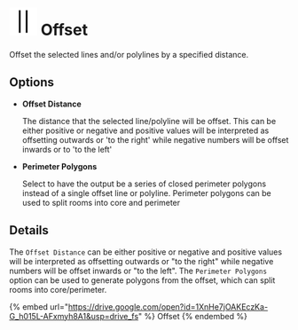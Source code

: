 # <img src="../../.gitbook/assets/offset.svg" width="50" height="50"> Offset

Offset the selected lines and/or polylines by a specified distance.

## Options

* **Offset Distance**

  The distance that the selected line/polyline will be offset. This can be either positive or negative and positive values will be interpreted as offsetting outwards or 'to the right' while negative numbers will be offset inwards or to 'to the left'

* **Perimeter Polygons**

  Select to have the output be a series of closed perimeter polygons instead of a single offset line or polyline. Perimeter polygons can be used to split rooms into core and perimeter

## Details

The `Offset Distance` can be either positive or negative and positive values will be interpreted as offsetting outwards or "to the right" while negative numbers will be offset inwards or "to the left". The `Perimeter Polygons` option can be used to generate polygons from the offset, which can split rooms into core/perimeter.

{% embed url="https://drive.google.com/open?id=1XnHe7jOAKEczKa-G_h015L-AFxmyh8A1&usp=drive_fs" %}
Offset
{% endembed %}